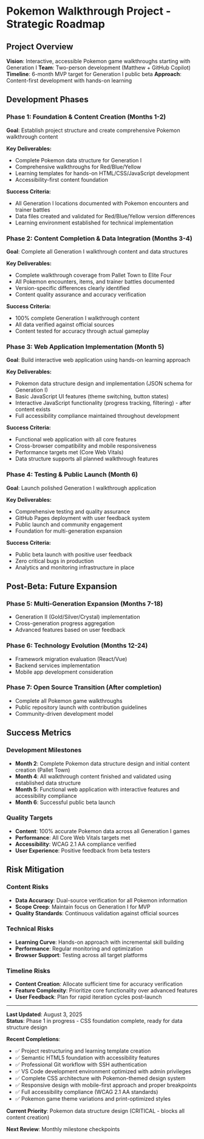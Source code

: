 # Pokemon Walkthrough Project - Strategic Roadmap

## Project Overview

**Vision**: Interactive, accessible Pokemon game walkthroughs starting with Generation I
**Team**: Two-person development (Matthew + GitHub Copilot)
**Timeline**: 6-month MVP target for Generation I public beta
**Approach**: Content-first development with hands-on learning

## Development Phases

### Phase 1: Foundation & Content Creation (Months 1-2)

**Goal**: Establish project structure and create comprehensive Pokemon walkthrough content

**Key Deliverables:**

- Complete Pokemon data structure for Generation I
- Comprehensive walkthroughs for Red/Blue/Yellow
- Learning templates for hands-on HTML/CSS/JavaScript development
- Accessibility-first content foundation

**Success Criteria:**

- All Generation I locations documented with Pokemon encounters and trainer battles
- Data files created and validated for Red/Blue/Yellow version differences
- Learning environment established for technical implementation

### Phase 2: Content Completion & Data Integration (Months 3-4)

**Goal**: Complete all Generation I walkthrough content and data structures

**Key Deliverables:**

- Complete walkthrough coverage from Pallet Town to Elite Four
- All Pokemon encounters, items, and trainer battles documented
- Version-specific differences clearly identified
- Content quality assurance and accuracy verification

**Success Criteria:**

- 100% complete Generation I walkthrough content
- All data verified against official sources
- Content tested for accuracy through actual gameplay

### Phase 3: Web Application Implementation (Month 5)

**Goal**: Build interactive web application using hands-on learning approach

**Key Deliverables:**

- Pokemon data structure design and implementation (JSON schema for Generation I)
- Basic JavaScript UI features (theme switching, button states)
- Interactive JavaScript functionality (progress tracking, filtering) - after content exists
- Full accessibility compliance maintained throughout development

**Success Criteria:**

- Functional web application with all core features
- Cross-browser compatibility and mobile responsiveness
- Performance targets met (Core Web Vitals)
- Data structure supports all planned walkthrough features

### Phase 4: Testing & Public Launch (Month 6)

**Goal**: Launch polished Generation I walkthrough application

**Key Deliverables:**

- Comprehensive testing and quality assurance
- GitHub Pages deployment with user feedback system
- Public launch and community engagement
- Foundation for multi-generation expansion

**Success Criteria:**

- Public beta launch with positive user feedback
- Zero critical bugs in production
- Analytics and monitoring infrastructure in place

## Post-Beta: Future Expansion

### Phase 5: Multi-Generation Expansion (Months 7-18)

- Generation II (Gold/Silver/Crystal) implementation
- Cross-generation progress aggregation
- Advanced features based on user feedback

### Phase 6: Technology Evolution (Months 12-24)

- Framework migration evaluation (React/Vue)
- Backend services implementation
- Mobile app development consideration

### Phase 7: Open Source Transition (After completion)

- Complete all Pokemon game walkthroughs
- Public repository launch with contribution guidelines
- Community-driven development model

## Success Metrics

### Development Milestones

- **Month 2**: Complete Pokemon data structure design and initial content creation (Pallet Town)
- **Month 4**: All walkthrough content finished and validated using established data structure
- **Month 5**: Functional web application with interactive features and accessibility compliance
- **Month 6**: Successful public beta launch

### Quality Targets

- **Content**: 100% accurate Pokemon data across all Generation I games
- **Performance**: All Core Web Vitals targets met
- **Accessibility**: WCAG 2.1 AA compliance verified
- **User Experience**: Positive feedback from beta testers

## Risk Mitigation

### Content Risks

- **Data Accuracy**: Dual-source verification for all Pokemon information
- **Scope Creep**: Maintain focus on Generation I for MVP
- **Quality Standards**: Continuous validation against official sources

### Technical Risks

- **Learning Curve**: Hands-on approach with incremental skill building
- **Performance**: Regular monitoring and optimization
- **Browser Support**: Testing across all target platforms

### Timeline Risks

- **Content Creation**: Allocate sufficient time for accuracy verification
- **Feature Complexity**: Prioritize core functionality over advanced features
- **User Feedback**: Plan for rapid iteration cycles post-launch

---

**Last Updated**: August 3, 2025  
**Status**: Phase 1 in progress - CSS foundation complete, ready for data structure design

**Recent Completions**:

- ✅ Project restructuring and learning template creation
- ✅ Semantic HTML5 foundation with accessibility features
- ✅ Professional Git workflow with SSH authentication
- ✅ VS Code development environment optimized with admin privileges
- ✅ Complete CSS architecture with Pokemon-themed design system
- ✅ Responsive design with mobile-first approach and proper breakpoints
- ✅ Full accessibility compliance (WCAG 2.1 AA standards)
- ✅ Pokemon game theme variations and print-optimized styles

**Current Priority**: Pokemon data structure design (CRITICAL - blocks all content creation)

**Next Review**: Monthly milestone checkpoints
